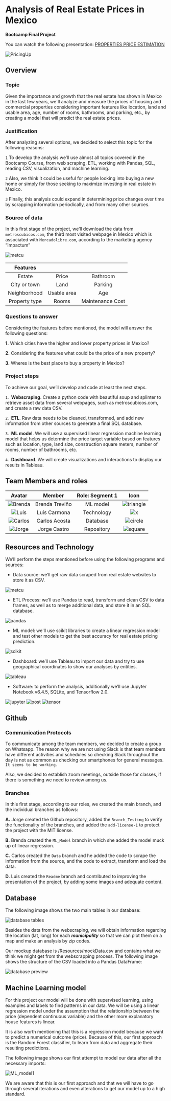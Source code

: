 # Analysis of Real Estate Prices in Mexico

**Bootcamp Final Project**

You can watch the following presentation: [PROPERTIES PRICE ESTIMATION](https://docs.google.com/presentation/d/17rQp70f1DyF2N-gzHGjLKhIUiLSXYhmO-v3CHtlMWuU/edit?usp=sharing)

![PricingUp](/Resources/PricingUp.png)

## Overview

### Topic

Given the importance and growth that the real estate has shown in Mexico in the last few years, we´ll analyze and measure the prices of housing and commercial properties considering important features like location, land and usable area, age, number of rooms, bathrooms, and parking, etc., by creating a model that will predict the real estate prices.

### Justification

After analyzing several options, we decided to select this topic for the following reasons:

`1` To develop the analysis we’ll use almost all topics covered in the Bootcamp Course, from web scraping, ETL, working with Pandas, SQL, reading CSV, visualization, and machine learning.

`2` Also, we think it could be useful for people looking into buying a new home or simply for those seeking to maximize investing in real estate in Mexico. 

`3` Finally, this analysis could expand in determining price changes over time by scrapping information periodically, and from many other sources.

### Source of data

In this first stage of the project, we’ll download the data from `metroscubicos.com`, the third most visited webpage in Mexico which is associated with `Mercadolibre.com`, according to the marketing agency “Impactum”

![metcu](/Resources/metcu.png)
                                    
|Features     |             |                 |
|:-----------:|:-----------:|:---------------:|
|Estate       |Price        |Bathroom         |
|City or town |Land         |Parking          |
|Neighborhood |Usable area  |Age              |
|Property type|Rooms        |Maintenance Cost |

### Questions to answer

Considering the features before mentioned, the model will answer the following questions: 

**1.** Which cities have the higher and lower property prices in Mexico?

**2.** Considering the features what could be the price of a new property?

**3.** Wheres is the best place to buy a property in Mexico?

### Project steps

To achieve our goal, we’ll develop and code at least the next steps.

`1.` **Webscraping**. Create a python code with beautiful soup and splinter to retrieve asset data from several webpages, such as metroscubicos.com, and create a raw data CSV.

`2.` **ETL**. Raw data needs to be cleaned, transformed, and add new information from other sources to generate a final SQL database.

`3.` **ML model**. We will use a supervised linear regression machine learning model that helps us determine the price target variable based on features such as location, type, land size, construction square meters, number of rooms, number of bathrooms, etc.

`4.` **Dashboard**. We will create visualizations and interactions to display our results in Tableau.

## Team Members and roles

|Avatar                         |Member        |Role: Segment 1| Icon                               |
|:-----------------------------:|:------------:|:-------------:|:----------------------------------:|
![Brenda](/Resources/Brenda.png)|Brenda Treviño|ML model       |![triangle](/Resources/triangle.png)|
![Luis](/Resources/Luis.png)    |Luis Carmona  |Technology     |![x](/Resources/x.png)              |
![Carlos](/Resources/Carlos.png)|Carlos Acosta |Database       |![circle](/Resources/circle.png)    |
![Jorge](/Resources/Jorge.png)  |Jorge Castro  |Repository     |![square](/Resources/square.png)    |


## Resources and Technology

We’ll perform the steps mentioned before using the following programs and sources:

- Data source: we’ll get raw data scraped from real estate websites to store it as CSV.

![metcu](/Resources/metcu.png) 

- ETL Process: we’ll use Pandas to read, transform and clean CSV to data frames, as well as to merge additional data, and store it in an SQL database.

![pandas](/Resources/pandas.png) 

- ML model: we'll use scikit libraries to create a linear regression model and test other models to get the best accuracy for real estate pricing prediction.

![scikit](/Resources/scikit.png) 

- Dashboard: we’ll use Tableau to import our data and try to use geographical coordinates to show our analyses by entities.

![tableau](/Resources/tableau.png) 

- Software: to perform the analysis, additionally we’ll use Jupyter Notebook v6.4.5, SQLite, and Tensorflow 2.0.

![jupyter](/Resources/jupyter.png)  ![post](/Resources/post.png) ![tensor](/Resources/tensor.png) 

## Github

### Communication Protocols

To communicate among the team members, we decided to create a group on Whatsapp. The reason why we are not using Slack is that team members have different activities and schedules so checking Slack throughout the day is not as common as checking our smartphones for general messages. `It seems to be working.`

Also, we decided to establish zoom meetings, outside those for classes, if there is something we need to review among us.

### Branches

In this first stage, according to our roles, we created the main branch, and the individual branches as follows:

**A.** Jorge created the Github repository, added the `Branch_Testing` to verify the functionality of the branches, and added the `add-license-1` to protect the project with the MIT license.

**B.** Brenda created the `ML_Model` branch in which she added the model muck up of linear regression.

**C.** Carlos created the `Data` branch and he added the code to scrape the information from the source, and the code to extract, transform and load the data.

**D.** Luis created the `Readme` branch and contributed to improving the presentation of the project, by adding some images and adequate content.

## Database

The following image shows the two main tables in our database:

![database tables](/Resources/relationalTables.png)

Besides the data from the webscraping, we will obtain information regarding the location (lat, long) for each ***municipality*** so that we can plot them on a map and make an analysis by zip codes.

Our mockup database is /Resources/mockData.csv and contains what we think we might get from the webscrapping process. The following image shows the structure of the CSV loaded into a Pandas DataFrame:

![database preview](/Resources/databaseDF.png)

## Machine Learning model

For this project our model will be done with supervised learning, using examples and labels to find patterns in our data. We will be using a linear regression model under the assumption that the relationship between the price (dependent continuous variable) and the other more explanatory house features is linear. 

It is also worth mentioning that this is a regression model because we want to predict a numerical outcome (price). Because of this, our first approach is the Random Forest classifier, to learn from data and aggregate their resulting predictions.

The following image shows our first attempt to model our data after all the necessary imports:

![ML_model1](Resources/ML_model1.PNG)

We are aware that this is our first approach and that we will have to go through several iterations and even alterations to get our model up to a high standard.

